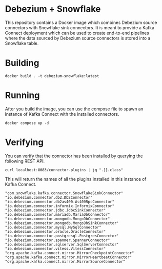# Debezium + Snowflake  

This repository contains a Docker image which combines Debezium source connectors with Snowflake sink connectors. It is meant to provide a Kafka Connect deployment which can be used to create end-to-end pipelines where the data sourced by Debezium source connectors is stored into a Snowflake table.  

# Building  

```
docker build . -t debezium-snowflake:latest
```  

# Running  

After you build the image, you can use the compose file to spawn an instance of Kafka Connect with the installed connectors.  

```
docker compose up -d
```  

# Verifying  

You can verify that the connector has been installed by querying the following REST API.  

```
curl localhost:8083/connector-plugins | jq ".[].class"
```  

This will return the names of all the plugins installed in this instance of Kafka Connect.  

```
"com.snowflake.kafka.connector.SnowflakeSinkConnector"
"io.debezium.connector.db2.Db2Connector"
"io.debezium.connector.db2as400.As400RpcConnector"
"io.debezium.connector.informix.InformixConnector"
"io.debezium.connector.jdbc.JdbcSinkConnector"
"io.debezium.connector.mariadb.MariaDbConnector"
"io.debezium.connector.mongodb.MongoDbConnector"
"io.debezium.connector.mongodb.MongoDbSinkConnector"
"io.debezium.connector.mysql.MySqlConnector"
"io.debezium.connector.oracle.OracleConnector"
"io.debezium.connector.postgresql.PostgresConnector"
"io.debezium.connector.spanner.SpannerConnector"
"io.debezium.connector.sqlserver.SqlServerConnector"
"io.debezium.connector.vitess.VitessConnector"
"org.apache.kafka.connect.mirror.MirrorCheckpointConnector"
"org.apache.kafka.connect.mirror.MirrorHeartbeatConnector"
"org.apache.kafka.connect.mirror.MirrorSourceConnector"
```